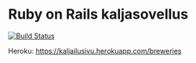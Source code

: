 # Ruby on Rails kaljasovellus

[![Build Status](https://travis-ci.org/TheDuckFIN/wadror.png)](https://travis-ci.org/TheDuckFIN/wadror)

Heroku: https://kaljailusivu.herokuapp.com/breweries